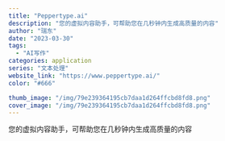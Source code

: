 ```yaml
---
title: "Peppertype.ai"
description: "您的虚拟内容助手，可帮助您在几秒钟内生成高质量的内容"
author: "瑞东"
date: "2023-03-30"
tags:
  - "AI写作"
categories: application
series: "文本处理"
website_link: "https://www.peppertype.ai/"
color: "#666"

thumb_image: "/img/79e239364195cb7daa1d264ffcbd8fd8.png"
cover_image: "/img/79e239364195cb7daa1d264ffcbd8fd8.png"
---
```


您的虚拟内容助手，可帮助您在几秒钟内生成高质量的内容